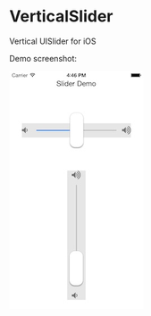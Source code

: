 VerticalSlider
==============

Vertical UISlider for iOS

Demo screenshot:

![Screenshot](Screenshot.jpg)
